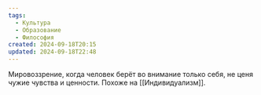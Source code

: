 ```yaml
---
tags:
  - Культура
  - Образование
  - Философия
created: 2024-09-18T20:15
updated: 2024-09-18T22:48
---
```

Мировоззрение, когда человек берёт во внимание только себя, не ценя чужие чувства и ценности. Похоже на [[Индивидуализм]].



